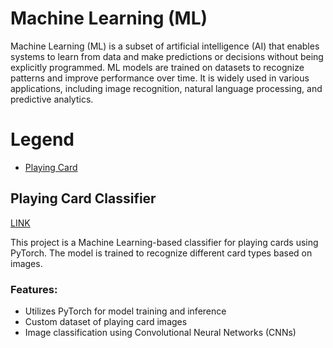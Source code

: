 # Machine Learning (ML)

Machine Learning (ML) is a subset of artificial intelligence (AI) that enables systems to learn from data and make predictions or decisions without being explicitly programmed. ML models are trained on datasets to recognize patterns and improve performance over time. It is widely used in various applications, including image recognition, natural language processing, and predictive analytics.


# Legend

* [Playing Card](#playing-card-classifier)

## Playing Card Classifier
[LINK](./card-classification/src/card-model.ipynb)

This project is a Machine Learning-based classifier for playing cards using PyTorch. The model is trained to recognize different card types based on images.

### Features:
- Utilizes PyTorch for model training and inference
- Custom dataset of playing card images
- Image classification using Convolutional Neural Networks (CNNs)